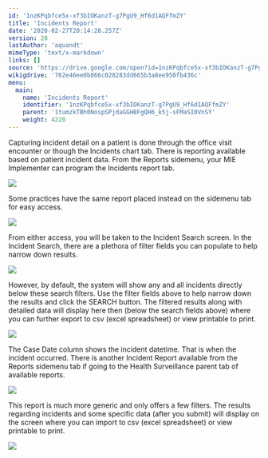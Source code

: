 ```yaml
---
id: '1nzKPqbfce5x-xf3bIOKanzT-g7PgU9_Hf6d1AQFfmZY'
title: 'Incidents Report'
date: '2020-02-27T20:14:28.257Z'
version: 28
lastAuthor: 'aquandt'
mimeType: 'text/x-markdown'
links: []
source: 'https://drive.google.com/open?id=1nzKPqbfce5x-xf3bIOKanzT-g7PgU9_Hf6d1AQFfmZY'
wikigdrive: '762e46ee0b866c028283dd665b3a8ee950fb436c'
menu:
  main:
    name: 'Incidents Report'
    identifier: '1nzKPqbfce5x-xf3bIOKanzT-g7PgU9_Hf6d1AQFfmZY'
    parent: '1tumzkTBh0NospSPjdaGGHBFgQH6_k5j-sFMaSI0VnSY'
    weight: 4220
---
```

Capturing incident detail on a patient is done through the office visit encounter or though the Incidents chart tab. There is reporting available based on patient incident data.
From the Reports sidemenu, your MIE Implementer can program the Incidents report tab.

![](../incidents-report.assets/100002010000043C000001E1F944FA305A185252.png)

Some practices have the same report placed instead on the sidemenu tab for easy access.

![](../incidents-report.assets/1000020100000480000001D14E509CCC5FB38084.png)

From either access, you will be taken to the Incident Search screen.
In the Incident Search, there are a plethora of filter fields you can populate to help narrow down results.

![](../incidents-report.assets/10000000000002140000022A5D02546EC04086A4.png)

However, by default, the system will show any and all incidents directly below these search filters. Use the filter fields above to help narrow down the results and click the SEARCH button. The filtered results along with detailed data will display here then (below the search fields above) where you can further export to csv (excel spreadsheet) or view printable to print.

![](../incidents-report.assets/1000000000000546000000983CA5C2E590DF6AB6.png)

The Case Date column shows the incident datetime. That is when the incident occurred.
There is another Incident Report available from the Reports sidemenu tab if going to the Health Surveillance parent tab of available reports.

![](../incidents-report.assets/100002010000030F000001E003BF2C175F334BCB.png)

This report is much more generic and only offers a few filters. The results regarding incidents and some specific data (after you submit) will display on the screen where you can import to csv (excel spreadsheet) or view printable to print.

![](../incidents-report.assets/10000201000004B30000017057147FAC08B441FE.png)

